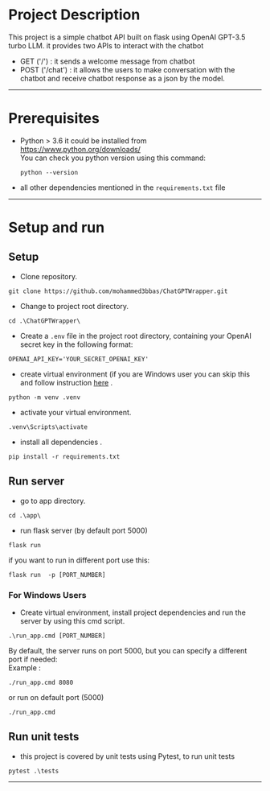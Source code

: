 # Project Description

This project is a simple chatbot API built on flask using OpenAI GPT-3.5 turbo LLM. it provides two APIs to interact with the chatbot
- GET ('/') : it sends a welcome message from chatbot 
- POST ('/chat') : it allows the users to make conversation with the chatbot and receive chatbot response as a json by the model.  
---
# Prerequisites
- Python > 3.6
  it could be installed from https://www.python.org/downloads/    
  You can check you python version using this command:
  ```
  python --version
  ```
- all other dependencies mentioned in the `requirements.txt` file
---
# Setup and run  

## Setup 
- Clone repository.

```
git clone https://github.com/mohammed3bbas/ChatGPTWrapper.git
```
- Change to project root directory.
```
cd .\ChatGPTWrapper\
```
- Create a `.env` file in the project root directory, containing your OpenAI secret key in the following format:

```
OPENAI_API_KEY='YOUR_SECRET_OPENAI_KEY'
```
- create virtual environment (if you are Windows user you can skip this and follow instruction [here](#for-windows-users) .
```
python -m venv .venv
```
- activate your virtual environment.
```
.venv\Scripts\activate
```
- install all dependencies .
```
pip install -r requirements.txt
```
## Run server
- go to app directory.
```
cd .\app\
```
- run flask server (by default port 5000)
```
flask run  
```
if you want to run in different port use this: 
```
flask run  -p [PORT_NUMBER]
```

### For Windows Users

- Create virtual environment, install project dependencies and run the server by using this cmd script.

```
.\run_app.cmd [PORT_NUMBER]
```
By default, the server runs on port 5000, but you can specify a different port if needed:     
Example :
```
./run_app.cmd 8080
```
or run on default port (5000)
```
./run_app.cmd
```

## Run unit tests

- this project is covered by unit tests using Pytest, to run unit tests
```
pytest .\tests
```

---




  
